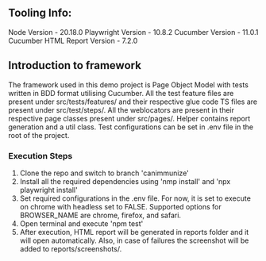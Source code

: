 ## Tooling Info:

Node Version - 20.18.0
Playwright Version - 10.8.2
Cucumber Version - 11.0.1
Cucumber HTML Report Version - 7.2.0

## Introduction to framework
The framework used in this demo project is Page Object Model with tests written in BDD format utilising Cucumber. All the test feature files are present under src/tests/features/ and their respective glue code TS files are present under src/test/steps/. All the weblocators are present in their respective page classes present under src/pages/.
Helper contains report generation and a util class.
Test configurations can be set in .env file in the root of the project.

### Execution Steps
1. Clone the repo and switch to branch 'canimmunize'
2. Install all the required dependencies using 'nmp install' and 'npx playwright install'
3. Set required configurations in the .env file. For now, it is set to execute on chrome with headless set to FALSE. Supported options for BROWSER_NAME are chrome, firefox, and safari. 
4. Open terminal and execute 'npm test'
5. After execution, HTML report will be generated in reports folder and it will open automatically. Also, in case of failures the screenshot will be added to reports/screenshots/.